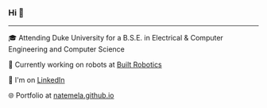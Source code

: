 ### Hi 👋

-----

🎓 Attending Duke University for a B.S.E. in Electrical & Computer Engineering and Computer Science

🤖 Currently working on robots at [Built Robotics](https://builtrobotics.com)

💼 I'm on [LinkedIn](https://www.linkedin.com/in/nate-mela/)

🌐 Portfolio at [natemela.github.io](https://natemela.github.io/)
<!--
**natemela/natemela** is a ✨ _special_ ✨ repository because its `README.md` (this file) appears on your GitHub profile.

Here are some ideas to get you started:

- 🔭 I’m currently working on ...
- 🌱 I’m currently learning ...
- 👯 I’m looking to collaborate on ...
- 🤔 I’m looking for help with ...
- 💬 Ask me about ...
- 📫 How to reach me: ...
- 😄 Pronouns: ...
- ⚡ Fun fact: ...
-->
